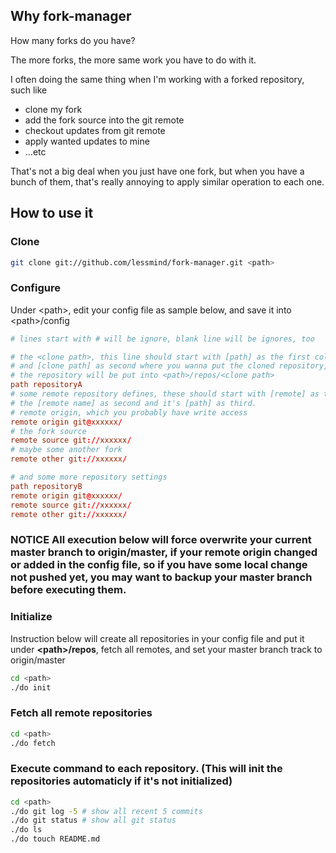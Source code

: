 Why fork-manager
----------------
How many forks do you have?

The more forks, the more same work you have to do with it.

I often doing the same thing when I'm working with a forked repository, such like
* clone my fork
* add the fork source into the git remote
* checkout updates from git remote
* apply wanted updates to mine
* ...etc

That's not a big deal when you just have one fork, but when you have a bunch of them, that's really annoying to apply similar operation to each one.

How to use it
-------------
### Clone
```sh
git clone git://github.com/lessmind/fork-manager.git <path>
```
### Configure
Under \<path\>, edit your config file as sample below, and save it into \<path\>/config
```conf
# lines start with # will be ignore, blank line will be ignores, too

# the <clone path>, this line should start with [path] as the first column,
# and [clone path] as second where you wanna put the cloned repository, after initialized,
# the repository will be put into <path>/repos/<clone path>
path repositoryA
# some remote repository defines, these should start with [remote] as the first column,
# the [remote name] as second and it's [path] as third.
# remote origin, which you probably have write access
remote origin git@xxxxxx/
# the fork source
remote source git://xxxxxx/
# maybe some another fork
remote other git://xxxxxx/

# and some more repository settings
path repositoryB
remote origin git@xxxxxx/
remote source git://xxxxxx/
remote other git://xxxxxx/
```

### __NOTICE__ All execution below will force overwrite your current master branch to origin/master, if your remote origin changed or added in the config file, so if you have some local change not pushed yet, you may want to backup your master branch before executing them.

### Initialize
Instruction below will create all repositories in your config file and put it under **\<path\>/repos**, fetch all remotes, and set your master branch track to origin/master
```sh
cd <path>
./do init
```
### Fetch all remote repositories
```sh
cd <path>
./do fetch
```
### Execute command to each repository. (This will init the repositories automaticly if it's not initialized)
```sh
cd <path>
./do git log -5 # show all recent 5 commits
./do git status # show all git status
./do ls
./do touch README.md
```
